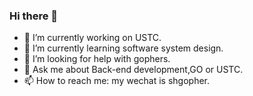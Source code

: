### Hi there 👋

<!--
**shgopher/shgopher** is a ✨ _special_ ✨ repository because its `README.md` (this file) appears on your GitHub profile.
-->


- 🔭  I’m currently working on USTC.
- 🌱  I’m currently learning software system design.
- 🤔  I’m looking for help with gophers.
- 💬  Ask me about Back-end development,GO or USTC.
- 📫  How to reach me: my wechat is shgopher.

